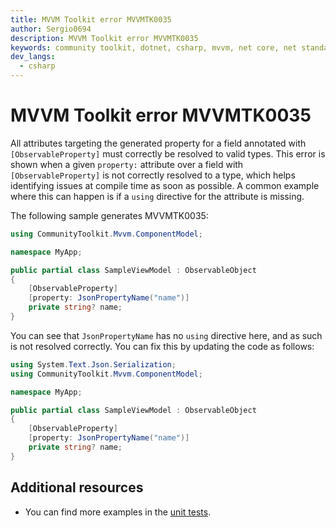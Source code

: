 ```yaml
---
title: MVVM Toolkit error MVVMTK0035
author: Sergio0694
description: MVVM Toolkit error MVVMTK0035
keywords: community toolkit, dotnet, csharp, mvvm, net core, net standard, source generators
dev_langs:
  - csharp
---
```


# MVVM Toolkit error MVVMTK0035

All attributes targeting the generated property for a field annotated with `[ObservableProperty]` must correctly be resolved to valid types. This error is shown when a given `property:` attribute over a field with `[ObservableProperty]` is not correctly resolved to a type, which helps identifying issues at compile time as soon as possible. A common example where this can happen is if a `using` directive for the attribute is missing.

The following sample generates MVVMTK0035:

```csharp
using CommunityToolkit.Mvvm.ComponentModel;

namespace MyApp;

public partial class SampleViewModel : ObservableObject
{
    [ObservableProperty]
    [property: JsonPropertyName("name")]
    private string? name;
}
```

You can see that `JsonPropertyName` has no `using` directive here, and as such is not resolved correctly. You can fix this by updating the code as follows:

```csharp
using System.Text.Json.Serialization;
using CommunityToolkit.Mvvm.ComponentModel;

namespace MyApp;

public partial class SampleViewModel : ObservableObject
{
    [ObservableProperty]
    [property: JsonPropertyName("name")]
    private string? name;
}
```

## Additional resources

- You can find more examples in the [unit tests](https://github.com/CommunityToolkit/dotnet/tree/main/tests/CommunityToolkit.Mvvm.SourceGenerators.UnitTests).
